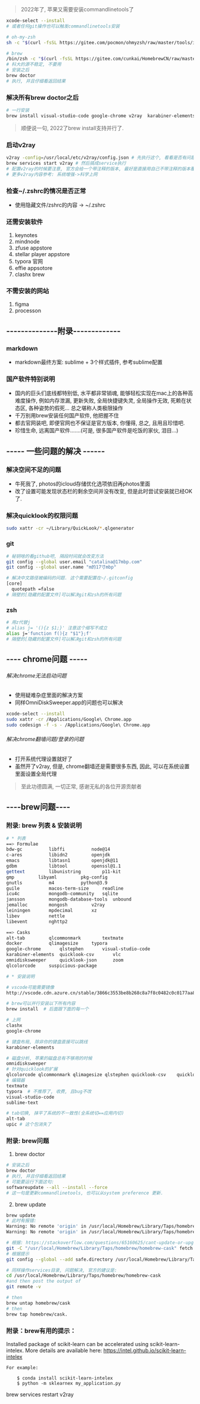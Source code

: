 
> 2022年了, 苹果又需要安装commandlinetools了
```sh
xcode-select --install
# 或者任何git操作也可以触发commandlinetools安装

# oh-my-zsh
sh -c "$(curl -fsSL https://gitee.com/pocmon/ohmyzsh/raw/master/tools/install.sh)"

# brew
/bin/zsh -c "$(curl -fsSL https://gitee.com/cunkai/HomebrewCN/raw/master/Homebrew.sh)"
# 科大的源不稳定, 不要用
# 安装之后
brew doctor 
# 执行, 并且仔细看返回结果
```
### 解决所有brew doctor之后

```sh
# 一行安装
brew install visual-studio-code google-chrome v2ray  karabiner-elements omnidisksweeper qlcolorcode qlcommonmark qlimagesize qlstephen quicklook-csv    quicklook-json suspicious-package textmate alt-tab sublime-text the-unarchiver anaconda
```
> 顺便说一句, 2022了brew install支持并行了.



### 启动v2ray
```sh
v2ray -config=/usr/local/etc/v2ray/config.json # 先执行这个, 看看是否有问题
brew services start v2ray # 然后搞成service执行
# 配置v2ray的时候要注意, 官方会给一个带注释的版本, 最好是直接用自己不带注释的版本覆盖下.
# 更多v2ray内容参考: 系统增强->科学上网
```

### 检查~/.zshrc的情况是否正常

- 使用隐藏文件/zshrc的内容 -> ~/.zshrc

### 还需安装软件
1. keynotes
2. mindnode
3. zfuse appstore
4. stellar player appstore
5. typora 官网
7. effie appsotore
8. clashx brew

### 不需安装的网站
1. figma
2. processon


## --------------附录-------------
### markdown

- markdown最终方案: sublime + 3个样式插件, 参考sublime配置

### 国产软件特别说明

- 国内的巨头们底线都特别低, 水平都非常销魂, 能够轻松实现在mac上的各种高难度操作, 例如内存泄漏, 更新失败, 全局快捷键失灵, 全局操作无效, 死赖在状态区, 各种姿势的假死... 总之堪称人类极限操作
- 千万别用brew安装任何国产软件, 他把握不住
- 都去官网装吧, 即便官网也不保证是官方版本, 你懂得, 总之, 且用且珍惜吧.
- 珍惜生命, 远离国产软件.......(可是, 很多国产软件是吃饭的家伙, 泪目...)

## ----- 一些问题的解决 ------

### 解决空间不足的问题

- 牛死我了, photos的icloud存储优化选项依旧再photos里面
- 改了设置可能发现状态栏的剩余空间并没有改变, 但是此时尝试安装就已经OK了.



### 解决quicklook的权限问题

```sh
sudo xattr -cr ~/Library/QuickLook/*.qlgenerator
```

### git

```sh
# 秘钥啥的看github吧, 隔段时间就会改变方法
git config --global user.email "catalina@17mbp.com"
git config --global user.name "m的17寸mbp"

# 解决中文路径被编码的问题. 这个需要配置在~/.gitconfig
[core]
  quotepath =false
# 隔壁的[隐藏的配置文件]可以解决git和zsh的所有问题
```

### zsh

```sh
# 用z代替j
# alias j= '(){z $1;}' 注意这个缩写不成立
alias j='function f(){z "$1"};f'
# 隔壁的[隐藏的配置文件]可以解决git和zsh的所有问题
```
## ---- chrome问题 -----

###### 解决chrome无法启动问题

- 使用疑难杂症里面的解决方案
- 同样OmniDiskSweeper.app的问题也可以解决

```sh
xcode-select --install
sudo xattr -cr /Applications/Google\ Chrome.app
sudo codesign -f -s - /Applications/Google\ Chrome.app
```

###### 解决chrome翻墙问题/登录的问题

- 打开系统代理设置就好了
- 虽然开了v2ray, 但是, chrome翻墙还是需要很多东西, 因此, 可以在系统设置里面设置全局代理

> 至此功德圆满, 一切正常, 感谢无私的各位开源贡献者


## ----brew问题----


### 附录: brew 列表 & 安装说明

```sh
# * 列表
==> Formulae
bdw-gc			libffi			node@14
c-ares			libidn2			openjdk
emacs			libtasn1		openjdk@11
gdbm			libtool			openssl@1.1
gettext			libunistring		p11-kit
gmp			libyaml			pkg-config
gnutls			m4			python@3.9
guile			macos-term-size		readline
icu4c			mongodb-community	sqlite
jansson			mongodb-database-tools	unbound
jemalloc		mongosh			v2ray
leiningen		mpdecimal		xz
libev			nettle
libevent		nghttp2

==> Casks
alt-tab			qlcommonmark		textmate
docker			qlimagesize		typora
google-chrome		qlstephen		visual-studio-code
karabiner-elements	quicklook-csv		vlc
omnidisksweeper		quicklook-json		zoom
qlcolorcode		suspicious-package

# * 安装说明

# vscode可能需要镜像
http://vscode.cdn.azure.cn/stable/3866c3553be8b268c8a7f8c0482c0c0177aa8bfa/VSCode-darwin-universal.zip

# brew可以并行安装以下所有内容
brew install  # 后面跟下面的每一个

# 上网
clashx
google-chrome   

# 键盘布局, 除非你的键盘直接可以跳线
karabiner-elements  

# 磁盘分析, 苹果的磁盘总有不够用的时候
omnidisksweeper 
# 针对quicklook的扩展
qlcolorcode qlcommonmark qlimagesize qlstephen quicklook-csv    quicklook-json suspicious-package
# 编辑器
textmate
typora  # 不推荐了, 收费, 且bug不改
visual-studio-code
sublime-text

# tab切换, 抹平了系统的不一致性(全系统切==应用内切)
alt-tab
upic # 这个包消失了


```

### 附录: brew问题
1. brew doctor
```sh
# 安装之后
brew doctor 
# 执行, 并且仔细看返回结果
# 可能要运行下面这句:
softwareupdate --all --install --force
# 这一句是更新commandlinetools, 也可以从system preference 更新.
```
2. brew update
```sh
brew update
# 此时有报错:
Warning: No remote 'origin' in /usr/local/Homebrew/Library/Taps/homebrew/homebrew-core, skipping update!
Warning: No remote 'origin' in /usr/local/Homebrew/Library/Taps/homebrew/homebrew-services, skipping update!

# 根据: https://stackoverflow.com/questions/65160625/cant-update-or-upgrade-homebrew
git -C "/usr/local/Homebrew/Library/Taps/homebrew/homebrew-cask" fetch --unshallow
# 根据提示
git config --global --add safe.directory /usr/local/Homebrew/Library/Taps/homebrew/homebrew-core

# 同样操作services目录, 问题解决, 官方的建议是:
cd /usr/local/Homebrew/Library/Taps/homebrew/homebrew-cask 
#and then post the output of 
git remote -v

# then
brew untap homebrew/cask 
# then 
brew tap homebrew/cask.

```

### 附录：brew有用的提示：
   Installed package of scikit-learn can be accelerated using scikit-learn-intelex.
    More details are available here: https://intel.github.io/scikit-learn-intelex

    For example:

        $ conda install scikit-learn-intelex
        $ python -m sklearnex my_application.py
brew services restart v2ray
